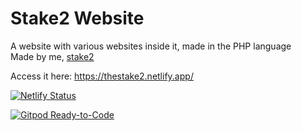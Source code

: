 # Stake2 Website
A website with various websites inside it, made in the PHP language<br>
Made by me, [stake2](https://github.com/stake2)

Access it here: https://thestake2.netlify.app/

[![Netlify Status](https://api.netlify.com/api/v1/badges/8cd84069-5194-4080-9e49-a8eae5111cf7/deploy-status)](https://app.netlify.com/sites/thestake2/deploys)

[![Gitpod Ready-to-Code](https://img.shields.io/badge/Gitpod-Ready--to--Code-blue?logo=gitpod)](https://gitpod.io/#https://github.com/stake2/stake2-website) 
